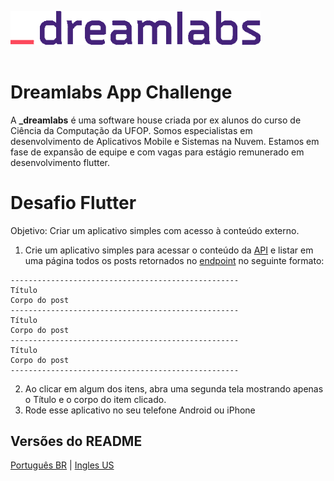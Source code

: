  <img src="assets/images/dreamlabs.png" width="400"><br><br>

# Dreamlabs App Challenge
A **_dreamlabs** é uma software house criada por ex alunos do
curso de Ciência da Computação da UFOP. Somos especialistas em
desenvolvimento de Aplicativos Mobile e Sistemas na Nuvem.
Estamos em fase de expansão de equipe e com vagas para
estágio remunerado em desenvolvimento flutter.

# Desafio Flutter
Objetivo: Criar um aplicativo simples com acesso à conteúdo
externo. 
1. Crie um aplicativo simples para acessar o conteúdo da [API](https://jsonplaceholder.typicode.com/guide) e listar em uma
página todos os posts retornados no [endpoint](https://jsonplaceholder.typicode.com/posts) no seguinte formato:

```
---------------------------------------------------
Título
Corpo do post
---------------------------------------------------
Título
Corpo do post
---------------------------------------------------
Título
Corpo do post
---------------------------------------------------
```

2. Ao clicar em algum dos itens, abra uma segunda tela mostrando
apenas o Título e o corpo do item clicado.
3. Rode esse aplicativo no seu telefone Android ou iPhone
## Versões do README
[Português BR](./README.md) | [Ingles US](./README-en.md)